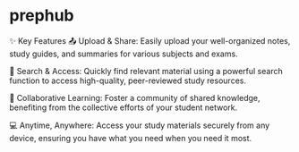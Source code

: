 # prephub
✨ Key Features
📤 Upload & Share: Easily upload your well-organized notes, study guides, and summaries for various subjects and exams.

🔎 Search & Access: Quickly find relevant material using a powerful search function to access high-quality, peer-reviewed study resources.

🤝 Collaborative Learning: Foster a community of shared knowledge, benefiting from the collective efforts of your student network.

💻 Anytime, Anywhere: Access your study materials securely from any device, ensuring you have what you need when you need it most.
